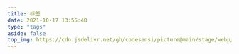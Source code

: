 ```yaml
---
title: 标签
date: 2021-10-17 13:55:48
type: "tags"
aside: false
top_img: https://cdn.jsdelivr.net/gh/codesensi/picture@main/stage/webp/banner.webp
---
```

